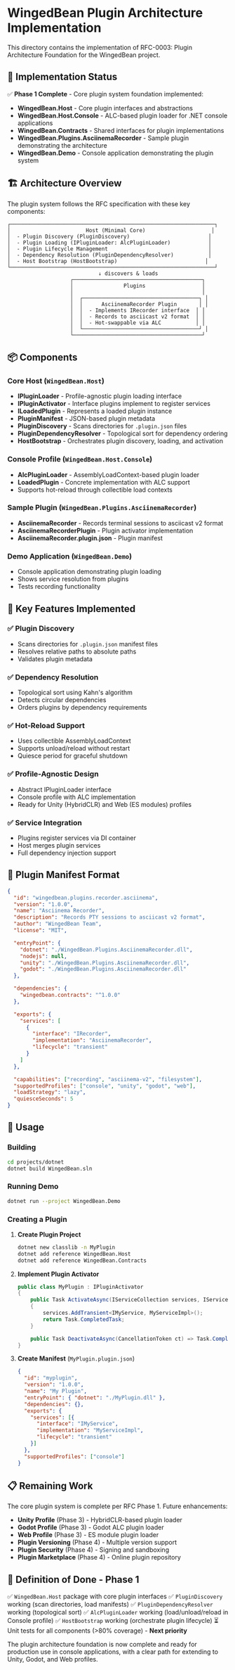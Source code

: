 # WingedBean Plugin Architecture Implementation

This directory contains the implementation of RFC-0003: Plugin Architecture Foundation for the WingedBean project.

## 🎯 Implementation Status

✅ **Phase 1 Complete** - Core plugin system foundation implemented:

- **WingedBean.Host** - Core plugin interfaces and abstractions
- **WingedBean.Host.Console** - ALC-based plugin loader for .NET console applications
- **WingedBean.Contracts** - Shared interfaces for plugin implementations
- **WingedBean.Plugins.AsciinemaRecorder** - Sample plugin demonstrating the architecture
- **WingedBean.Demo** - Console application demonstrating the plugin system

## 🏗️ Architecture Overview

The plugin system follows the RFC specification with these key components:

```
┌─────────────────────────────────────────────────────────────────┐
│                        Host (Minimal Core)                     │
│  - Plugin Discovery (PluginDiscovery)                         │
│  - Plugin Loading (IPluginLoader: AlcPluginLoader)            │
│  - Plugin Lifecycle Management                                │
│  - Dependency Resolution (PluginDependencyResolver)           │
│  - Host Bootstrap (HostBootstrap)                            │
└─────────────────────────────────────────────────────────────────┘
                             ↓ discovers & loads
                    ┌─────────────────────────────────────────┐
                    │                Plugins                  │
                    │                                         │
                    │  ┌─────────────────────────────────────┐ │
                    │  │      AsciinemaRecorder Plugin       │ │
                    │  │  - Implements IRecorder interface  │ │
                    │  │  - Records to asciicast v2 format  │ │
                    │  │  - Hot-swappable via ALC           │ │
                    │  └─────────────────────────────────────┘ │
                    └─────────────────────────────────────────┘
```

## 📦 Components

### Core Host (`WingedBean.Host`)

- **IPluginLoader** - Profile-agnostic plugin loading interface
- **IPluginActivator** - Interface plugins implement to register services
- **ILoadedPlugin** - Represents a loaded plugin instance
- **PluginManifest** - JSON-based plugin metadata
- **PluginDiscovery** - Scans directories for `.plugin.json` files
- **PluginDependencyResolver** - Topological sort for dependency ordering
- **HostBootstrap** - Orchestrates plugin discovery, loading, and activation

### Console Profile (`WingedBean.Host.Console`)

- **AlcPluginLoader** - AssemblyLoadContext-based plugin loader
- **LoadedPlugin** - Concrete implementation with ALC support
- Supports hot-reload through collectible load contexts

### Sample Plugin (`WingedBean.Plugins.AsciinemaRecorder`)

- **AsciinemaRecorder** - Records terminal sessions to asciicast v2 format
- **AsciinemaRecorderPlugin** - Plugin activator implementation
- **AsciinemaRecorder.plugin.json** - Plugin manifest

### Demo Application (`WingedBean.Demo`)

- Console application demonstrating plugin loading
- Shows service resolution from plugins
- Tests recording functionality

## 🚀 Key Features Implemented

### ✅ Plugin Discovery

- Scans directories for `.plugin.json` manifest files
- Resolves relative paths to absolute paths
- Validates plugin metadata

### ✅ Dependency Resolution

- Topological sort using Kahn's algorithm
- Detects circular dependencies
- Orders plugins by dependency requirements

### ✅ Hot-Reload Support

- Uses collectible AssemblyLoadContext
- Supports unload/reload without restart
- Quiesce period for graceful shutdown

### ✅ Profile-Agnostic Design

- Abstract IPluginLoader interface
- Console profile with ALC implementation
- Ready for Unity (HybridCLR) and Web (ES modules) profiles

### ✅ Service Integration

- Plugins register services via DI container
- Host merges plugin services
- Full dependency injection support

## 📄 Plugin Manifest Format

```json
{
  "id": "wingedbean.plugins.recorder.asciinema",
  "version": "1.0.0",
  "name": "Asciinema Recorder",
  "description": "Records PTY sessions to asciicast v2 format",
  "author": "WingedBean Team",
  "license": "MIT",

  "entryPoint": {
    "dotnet": "./WingedBean.Plugins.AsciinemaRecorder.dll",
    "nodejs": null,
    "unity": "./WingedBean.Plugins.AsciinemaRecorder.dll",
    "godot": "./WingedBean.Plugins.AsciinemaRecorder.dll"
  },

  "dependencies": {
    "wingedbean.contracts": "^1.0.0"
  },

  "exports": {
    "services": [
      {
        "interface": "IRecorder",
        "implementation": "AsciinemaRecorder",
        "lifecycle": "transient"
      }
    ]
  },

  "capabilities": ["recording", "asciinema-v2", "filesystem"],
  "supportedProfiles": ["console", "unity", "godot", "web"],
  "loadStrategy": "lazy",
  "quiesceSeconds": 5
}
```

## 🔧 Usage

### Building

```bash
cd projects/dotnet
dotnet build WingedBean.sln
```

### Running Demo

```bash
dotnet run --project WingedBean.Demo
```

### Creating a Plugin

1. **Create Plugin Project**

   ```bash
   dotnet new classlib -n MyPlugin
   dotnet add reference WingedBean.Host
   dotnet add reference WingedBean.Contracts
   ```

2. **Implement Plugin Activator**

   ```csharp
   public class MyPlugin : IPluginActivator
   {
       public Task ActivateAsync(IServiceCollection services, IServiceProvider hostServices, CancellationToken ct)
       {
           services.AddTransient<IMyService, MyServiceImpl>();
           return Task.CompletedTask;
       }

       public Task DeactivateAsync(CancellationToken ct) => Task.CompletedTask;
   }
   ```

3. **Create Manifest** (`MyPlugin.plugin.json`)

   ```json
   {
     "id": "myplugin",
     "version": "1.0.0",
     "name": "My Plugin",
     "entryPoint": { "dotnet": "./MyPlugin.dll" },
     "dependencies": {},
     "exports": {
       "services": [{
         "interface": "IMyService",
         "implementation": "MyServiceImpl",
         "lifecycle": "transient"
       }]
     },
     "supportedProfiles": ["console"]
   }
   ```

## 📋 Remaining Work

The core plugin system is complete per RFC Phase 1. Future enhancements:

- **Unity Profile** (Phase 3) - HybridCLR-based plugin loader
- **Godot Profile** (Phase 3) - Godot ALC plugin loader
- **Web Profile** (Phase 3) - ES module plugin loader
- **Plugin Versioning** (Phase 4) - Multiple version support
- **Plugin Security** (Phase 4) - Signing and sandboxing
- **Plugin Marketplace** (Phase 4) - Online plugin repository

## 🎯 Definition of Done - Phase 1

✅ `WingedBean.Host` package with core plugin interfaces
✅ `PluginDiscovery` working (scan directories, load manifests)
✅ `PluginDependencyResolver` working (topological sort)
✅ `AlcPluginLoader` working (load/unload/reload in Console profile)
✅ `HostBootstrap` working (orchestrate plugin lifecycle)
⏳ Unit tests for all components (>80% coverage) - **Next priority**

The plugin architecture foundation is now complete and ready for production use in console applications, with a clear path for extending to Unity, Godot, and Web profiles.
